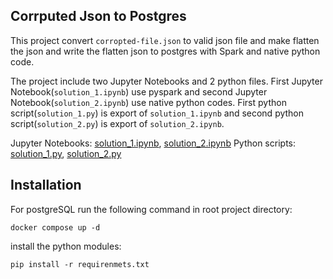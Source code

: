 ## Corrputed Json to Postgres

This project convert `corropted-file.json` to valid json file and make flatten the json and write the flatten json to postgres with Spark and native python code.

The project include two Jupyter Notebooks and 2 python files. First Jupyter Notebook(`solution_1.ipynb`) use pyspark and second Jupyter Notebook(`solution_2.ipynb`) use native python codes. First python script(`solution_1.py`) is export of `solution_1.ipynb` and second python script(`solution_2.py`) is export of `solution_2.ipynb`.

Jupyter Notebooks: [solution_1.ipynb](./solution_1.ipynb), [solution_2.ipynb](./solution_2.ipynb)
Python scripts: [solution_1.py](./solution_1.py), [solution_2.py](./solution_2.py)

## Installation

For postgreSQL run the following command in root project directory:

```
docker compose up -d
```

install the python modules:

```
pip install -r requirenmets.txt
```
